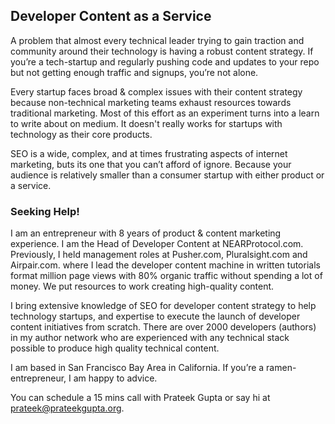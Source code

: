 ## Developer Content as a Service

A problem that almost every technical leader trying to gain traction and community around their technology is having a robust content strategy. 
If you’re a tech-startup and regularly pushing code and updates to your repo but not getting enough traffic and signups, you’re not alone. 

Every startup faces broad & complex issues with their content strategy because non-technical marketing teams exhaust resources towards traditional marketing. Most of this effort as an experiment turns into a learn to write about on medium. It doesn't really works for startups with technology as their core products.

SEO is a wide, complex, and at times frustrating aspects of internet marketing, buts its one that you can’t afford of ignore. Because your audience is relatively smaller than a consumer startup with either product or a service.

### Seeking Help!

I am an entrepreneur with 8 years of product & content marketing experience. I am the Head of Developer Content at NEARProtocol.com. Previously, I held management roles at Pusher.com, Pluralsight.com and Airpair.com. where I lead the developer content machine in written tutorials format million page views with 80% organic traffic without spending a lot of money. We put resources to work creating high-quality content.

I bring extensive knowledge of SEO for developer content strategy to help technology startups, and expertise to execute the launch of developer content initiatives from scratch. There are over 2000 developers (authors) in my author network who are experienced with any technical stack possible to produce high quality technical content.

I am based in San Francisco Bay Area in California. If you’re a ramen-entrepreneur, I am happy to advice.

You can schedule a 15 mins call with Prateek Gupta or say hi at prateek@prateekgupta.org.
